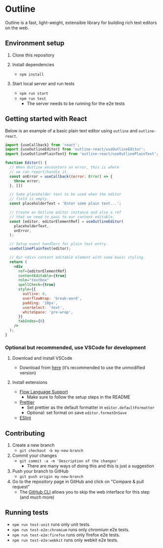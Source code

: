 # Outline

Outline is a fast, light-weight, extensible library for building rich text editors on the web.

## Environment setup

1. Clone this repository

2. Install dependencies
   - `npm install`

3. Start local server and run tests
   - `npm run start`
   - `npm run test`
     - The server needs to be running for the e2e tests

## Getting started with React

Below is an example of a basic plain text editor using `outline` and `outline-react`.


```jsx
import {useCallback} from 'react';
import {useOutlineEditor} from 'outline-react/useOutlineEditor';
import {useOutlinePlainText} from 'outline-react/useOutlinePlainText';

function Editor() {
  // When Outline encounters an error, this is where
  // we can report/handle it.
  const onError = useCallback((error: Error) => {
    throw error;
  }, [])

  // Some placeholder text to be used when the editor
  // field is empty.
  const placeholderText = 'Enter some plain text...';

  // Create an Outline editor instance and also a ref
  // that we need to pass to our content editable.
  const [editor, editorElementRef] = useOutlineEditor(
    placeholderText,
    onError,
  );

  // Setup event handlers for plain text entry.
  useOutlinePlainText(editor);

  // Our <div> content editable element with some basic styling.
  return (
    <div
      ref={editorElementRef}
      contentEditable={true}
      role="textbox"
      spellCheck={true}
      style={{
        outline: 0,
        overflowWrap: 'break-word',
        padding: '10px',
        userSelect: 'text',
        whiteSpace: 'pre-wrap',
      }}
      tabIndex={0}
    />
  );
}
```

### Optional but recommended, use VSCode for development

1.  Download and install VSCode
    - Download from [here](https://code.visualstudio.com/download) (it’s recommended to use the unmodified version)

2. Install extensions
   - [Flow Language Support](https://marketplace.visualstudio.com/items?itemName=flowtype.flow-for-vscode)
     - Make sure to follow the setup steps in the README
   - [Prettier](https://marketplace.visualstudio.com/items?itemName=esbenp.prettier-vscode)
     - Set prettier as the default formatter in `editor.defaultFormatter`
     - Optional: set format on save `editor.formatOnSave`
   - [ESlint](https://marketplace.visualstudio.com/items?itemName=dbaeumer.vscode-eslint)


## Contributing

1. Create a new branch
   - `git checkout -b my-new-branch`
2. Commit your changes
   - `git commit -a -m 'Description of the changes'`
     - There are many ways of doing this and this is just a suggestion
3. Push your branch to GitHub
   - `git push origin my-new-branch`
4. Go to the repository page in GitHub and click on "Compare & pull request"
   - The [GitHub CLI](https://cli.github.com/manual/gh_pr_create) allows you to skip the web interface for this step (and much more)

## Running tests

* `npm run test-unit` runs only unit tests.
* `npm run test-e2e:chromium` runs only chromium e2e tests.
* `npm run test-e2e:firefox` runs only firefox e2e tests.
* `npm run test-e2e:webkit` runs only webkit e2e tests.
